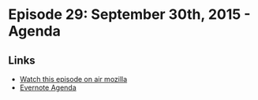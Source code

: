 # Episode 29: September 30th, 2015 - Agenda

## Links
* [Watch this episode on air mozilla](https://air.mozilla.org/the-joy-of-coding-mconley-livehacks-on-firefox-episode-29/)
* [Evernote Agenda](https://www.evernote.com/l/AbLgoYOpNRNKqK_1ItblNesUb-OgYNYdsrk)
